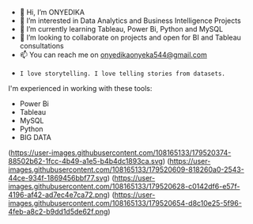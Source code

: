 - 👋 Hi, I’m ONYEDIKA
- 👀 I’m interested in Data Analytics and Business Intelligence Projects
- 🌱 I’m currently learning Tableau, Power Bi, Python and MySQL
- 💞️ I’m looking to collaborate on  projects and open for BI and Tableau consultations
- 📫 You can reach me on onyedikaonyeka544@gmail.com 
-     I love storytelling. I love telling stories from datasets. 
<!---
Dikachim/Dikachim is a ✨ special ✨ repository because its `README.md` (this file) appears on your GitHub profile.
You can click the Preview link to take a look at your changes.
--->
I'm experienced in working with these tools: 
- Power Bi
- Tableau
- MySQL 
- Python
- BIG DATA

(https://user-images.githubusercontent.com/108165133/179520374-88502b62-1fcc-4b49-a1e5-b4b4dc1893ca.svg)
(https://user-images.githubusercontent.com/108165133/179520609-818260a0-2543-44ce-934f-1869456bbf77.svg)
(https://user-images.githubusercontent.com/108165133/179520628-c0142df6-e57f-4196-af42-ad7ec4e7ca72.png)
(https://user-images.githubusercontent.com/108165133/179520654-d8c10e25-5f96-4feb-a8c2-b9dd1d5de62f.png)
